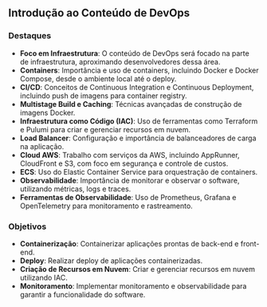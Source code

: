 ## Introdução ao Conteúdo de DevOps

### Destaques

- **Foco em Infraestrutura**: O conteúdo de DevOps será focado na parte de infraestrutura, aproximando desenvolvedores dessa área.
- **Containers**: Importância e uso de containers, incluindo Docker e Docker Compose, desde o ambiente local até o deploy.
- **CI/CD**: Conceitos de Continuous Integration e Continuous Deployment, incluindo push de imagens para container registry.
- **Multistage Build e Caching**: Técnicas avançadas de construção de imagens Docker.
- **Infraestrutura como Código (IAC)**: Uso de ferramentas como Terraform e Pulumi para criar e gerenciar recursos em nuvem.
- **Load Balancer**: Configuração e importância de balanceadores de carga na aplicação.
- **Cloud AWS**: Trabalho com serviços da AWS, incluindo AppRunner, CloudFront e S3, com foco em segurança e controle de custos.
- **ECS**: Uso do Elastic Container Service para orquestração de containers.
- **Observabilidade**: Importância de monitorar e observar o software, utilizando métricas, logs e traces.
- **Ferramentas de Observabilidade**: Uso de Prometheus, Grafana e OpenTelemetry para monitoramento e rastreamento.

### Objetivos

- **Containerização**: Containerizar aplicações prontas de back-end e front-end.
- **Deploy**: Realizar deploy de aplicações containerizadas.
- **Criação de Recursos em Nuvem**: Criar e gerenciar recursos em nuvem utilizando IAC.
- **Monitoramento**: Implementar monitoramento e observabilidade para garantir a funcionalidade do software.
